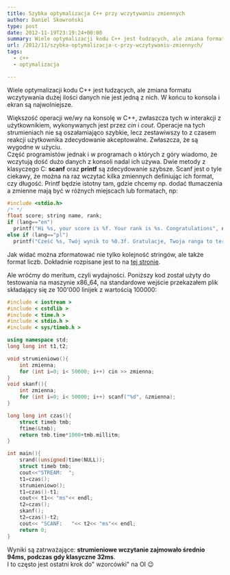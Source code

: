 ```yaml
---
title: Szybka optymalizacja C++ przy wczytywaniu zmiennych
author: Daniel Skowroński
type: post
date: 2012-11-19T23:19:24+00:00
summary: Wiele optymalizacji kodu C++ jest łudzących, ale zmiana formatu wczytywania dużej ilości danych nie jest jedną z nich. W końcu to konsola i ekran są najwolniejsze.
url: /2012/11/szybka-optymalizacja-c-przy-wczytywaniu-zmiennych/
tags:
  - c++
  - optymalizacja

---
```

Wiele optymalizacji kodu C++ jest łudzących, ale zmiana formatu wczytywania dużej ilości danych nie jest jedną z nich. W końcu to konsola i ekran są najwolniejsze.

Większość operacji we/wy na konsolę w C++, zwłaszcza tych w interakcji z użytkownikiem, wykonywanych jest przez _cin_ i _cout_. Operacje na tych strumieniach nie są oszałamiająco szybkie, lecz zestawiwszy to z czasem reakcji użytkownika zdecydowanie akceptowalne. Zwłaszcza, że są wygodne w użyciu.  
Część programistów jednak i w programach o których z góry wiadomo, że wczytują dość dużo danych z konsoli nadal ich używa. Dwie metody z klasyczego C: **scanf** oraz **printf** są zdecydowanie szybsze. Scanf jest o tyle ciekawy, że można na raz wczytać kilka zmiennych definiując ich format, czy długość. Printf będzie istotny tam, gdzie chcemy np. dodać tłumaczenia a zmienne mają być w różnych miejscach lub formatach, np:

```c++
#include <stdio.h>
/* */
float score; string name, rank;
if (lang=="en")
  printf("Hi %s, your score is %f. Your rank is %s. Congratulations", name, score, rank);
else if (lang=="pl")
  printf("Cześć %s, Twój wynik to %0.3f. Gratulacje, Twoja ranga to teraz %s!", name, score, rank);
```

Jak widać można zformatować nie tylko kolejność stringów, ale także format liczb. Dokładnie rozpisane jest to na [tej stronie][1]. 

Ale wróćmy do meritum, czyli wydajności. Poniższy kod został użyty do testowania na maszynie x86_64, na standardowe wejście przekazałem plik składający się ze 100'000 linijek z wartością 100000:

```c++
#include < iostream >
#include < cstdlib >
#include < time.h >
#include < stdio.h >
#include < sys/timeb.h >

using namespace std;
long long int t1,t2;

void strumieniowo(){
	int zmienna;
	for (int i=0; i< 50000; i++) cin >> zmienna;
}
void skanf(){
	int zmienna;
	for (int i=0; i< 50000; i++) scanf("%d", &zmienna);
}

long long int czas(){
	struct timeb tmb;
	ftime(&tmb);
	return tmb.time*1000+tmb.millitm;
}

int main(){
	srand((unsigned)time(NULL));
	struct timeb tmb;
	cout<<"STREAM:  ";
	t1=czas();
	strumieniowo();
	t1=czas()-t1;
	cout<< t1<< "ms"<< endl;
	t2=czas();
	skanf();
	t2=czas()-t2;
	cout<< "SCANF:   "<< t2<< "ms"<< endl;
	return 0;
}
```

Wyniki są zatrważające: **strumieniowe wczytanie zajmowało średnio 94ms, podczas gdy klasyczne 32ms**.  
I to często jest ostatni krok do" wzorcówki" na OI 😉

 [1]: http://www.mkssoftware.com/docs/man1/printf.1.asp
